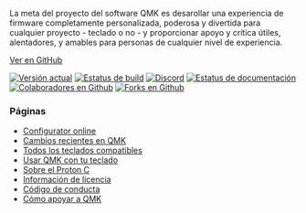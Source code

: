La meta del proyecto del software QMK es desarollar una experiencia de firmware completamente personalizada, poderosa y divertida para cualquier proyecto - teclado o no - y proporcionar apoyo y crítica útiles, alentadores, y amables para personas de cualquier nivel de experiencia.

[Ver en <i class="fa fa-github" aria-hidden="true"></i> GitHub](https://github.com/qmk/qmk_firmware)

[![Versión actual](https://img.shields.io/github/tag/qmk/qmk_firmware.svg)](https://github.com/qmk/qmk_firmware/tags)
[![Estatus de build](https://travis-ci.org/qmk/qmk_firmware.svg?branch=master)](https://travis-ci.org/qmk/qmk_firmware)
[![Discord](https://img.shields.io/discord/440868230475677696.svg)](https://discord.gg/Uq7gcHh)
[![Estatus de documentación](https://img.shields.io/badge/docs-ready-orange.svg)](https://docs.qmk.fm)
[![Colaboradores en Github](https://img.shields.io/github/contributors/qmk/qmk_firmware.svg)](https://github.com/qmk/qmk_firmware/pulse/monthly)
[![Forks en Github](https://img.shields.io/github/forks/qmk/qmk_firmware.svg?style=social&label=Fork)](https://github.com/qmk/qmk_firmware/)

### Páginas

* [Configurator online](https://config.qmk.fm)
* [Cambios recientes en QMK](/es/changes/)
* [Todos los teclados compatibles](/es/keyboards/)
* [Usar QMK con tu teclado](/es/powered/)
* [Sobre el Proton C](/es/proton-c/)
* [Información de licencia](/es/license/)
* [Código de conducta](/es/coc/)
* [Cómo apoyar a QMK](/es/support/)
